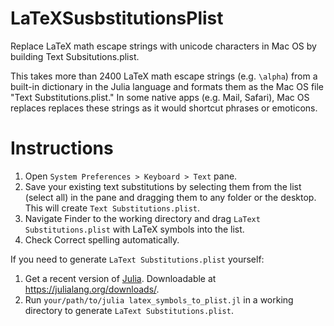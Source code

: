 # LaTeXSusbstitutionsPlist
Replace LaTeX math escape strings with unicode characters in Mac OS by building Text Subsitutions.plist. 

This takes more than 2400 LaTeX math escape strings (e.g. `\alpha`) from a built-in dictionary in the Julia language and formats them as the Mac OS file "Text Substitutions.plist." In some native apps (e.g. Mail, Safari), Mac OS replaces replaces these strings as it would shortcut phrases or emoticons. 

# Instructions

1. Open `System Preferences > Keyboard > Text` pane.
2. Save your existing text substitutions by selecting them from the list (select all) in the pane and dragging them to any folder or the desktop. This will create `Text Substitutions.plist`.
3. Navigate Finder to the working directory and drag `LaText Substitutions.plist` with LaTeX symbols into the list.
4. Check Correct spelling automatically.

If you need to generate `LaText Substitutions.plist` yourself:
1. Get a recent version of [Julia](https://github.com/JuliaLang/julia). Downloadable at https://julialang.org/downloads/.
2. Run `your/path/to/julia latex_symbols_to_plist.jl` in a working directory to generate `LaText Substitutions.plist`.
